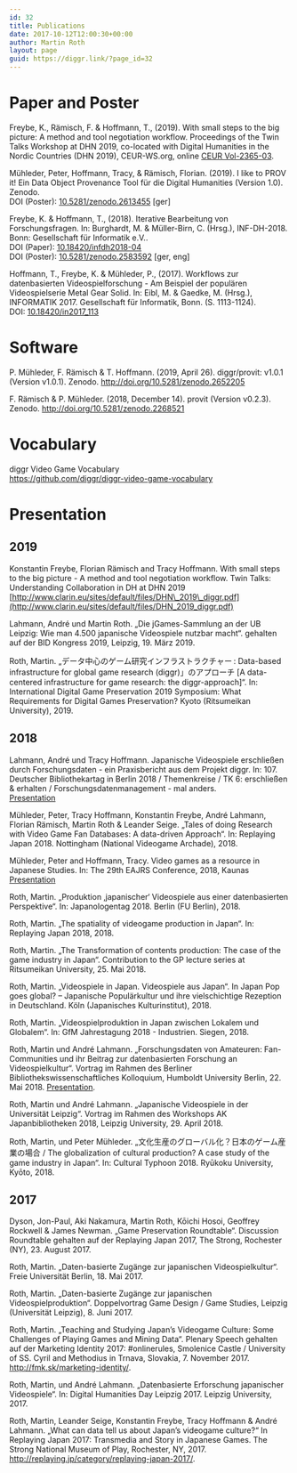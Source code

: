 ```yaml
---
id: 32
title: Publications
date: 2017-10-12T12:00:30+00:00
author: Martin Roth
layout: page
guid: https://diggr.link/?page_id=32
---
```

# Paper and Poster 

<span class="mci-citation"><span class="mci-citation-author">Freybe, K., Rämisch, F. & Hoffmann, T., </span><span class="mci-citation-year">(2019). </span><span class="mci-citation-title">With small steps to the big picture: A method and tool negotiation workflow.</span>
   <span class="mci-citation-conftitle">Proceedings of the Twin Talks Workshop at DHN 2019, co-located with Digital Humanities in the Nordic Countries (DHN 2019)</span>,
   CEUR-WS.org, online [CEUR Vol-2365-03](http://ceur-ws.org/Vol-2365/03-TwinTalks-DHN2019_paper_3.pdf).

<div id="citation_CHICAGO" class="tab-pane active">
  <p>
    Mühleder, Peter, Hoffmann, Tracy, & Rämisch, Florian. (2019). I like to PROV it! Ein Data Object Provenance Tool für die Digital Humanities (Version 1.0). Zenodo.<br /> DOI (Poster): <a href="http://doi.org/10.5281/zenodo.2613455">10.5281/zenodo.2613455</a> [ger]
  </p>
</div>

<span class="mci-citation"><span class="mci-citation-author">Freybe, K. & Hoffmann, T., </span><span class="mci-citation-year"> (2018). </span><span class="mci-citation-title">Iterative Bearbeitung von Forschungsfragen. </span><span class="mci-citation-editor"> In: Burghardt, M. & Müller-Birn, C. (Hrsg.), </span><span class="mci-citation-conftitle">INF-DH-2018. </span><span class="mci-citation-pubplace">Bonn: </span><span class="mci-citation-publisher">Gesellschaft für Informatik e.V..</span></span>  
DOI (Paper): [10.18420/infdh2018-04](https://doi.org/10.18420/infdh2018-04)  
DOI (Poster): [10.5281/zenodo.2583592](http://doi.org/10.5281/zenodo.2583592) [ger, eng]

<span class="mci-citation"><span class="mci-citation-author">Hoffmann, T., Freybe, K. & Mühleder, P., </span><span class="mci-citation-year"> (2017). </span><span class="mci-citation-title">Workflows zur datenbasierten Videospielforschung - Am Beispiel der populären Videospielserie Metal Gear Solid. </span><span class="mci-citation-editor"> In: Eibl, M. & Gaedke, M. (Hrsg.), </span><span class="mci-citation-conftitle">INFORMATIK 2017. </span><span class="mci-citation-publisher">Gesellschaft für Informatik, Bonn. </span><span class="mci-citation-publisher"> (S. 1113-1124). </span></span>  
<span class="bold">DOI: </span><span class="mci_abstract"><a href="https://doi.org/10.18420/in2017_113">10.18420/in2017_113 </a></span>

# Software

<span class="ng-binding">P. Mühleder, F. Rämisch & T. Hoffmann. (2019, April 26). diggr/provit: v1.0.1 (Version v1.0.1). Zenodo. <a href="http://doi.org/10.5281/zenodo.2652205">http://doi.org/10.5281/zenodo.2652205</a></span>

<span class="ng-binding">F. Rämisch & P. Mühleder. (2018, December 14). provit (Version v0.2.3). Zenodo. <a href="http://doi.org/10.5281/zenodo.2268521">http://doi.org/10.5281/zenodo.2268521</a></span>

# Vocabulary

diggr Video Game Vocabulary  
<https://github.com/diggr/diggr-video-game-vocabulary>

# Presentation 

## 2019

Konstantin Freybe, Florian Rämisch and Tracy Hoffmann. With small steps to the big picture - A method and tool negotiation workflow. Twin Talks: Understanding Collaboration in DH at DHN 2019  
[http://www.clarin.eu/sites/default/files/DHN\_2019\_diggr.pdf](http://www.clarin.eu/sites/default/files/DHN_2019_diggr.pdf)

Lahmann, André und Martin Roth. „Die jGames-Sammlung an der UB Leipzig: Wie man 4.500 japanische Videospiele nutzbar macht“. gehalten auf der BID Kongress 2019, Leipzig, 19. März 2019.

Roth, Martin. „データ中心のゲーム研究インフラストラクチャー : Data-based infrastructure for global game research (diggr)」のアプローチ [A data-centered infrastructure for game research: the diggr-approach]“. In: International Digital Game Preservation 2019  Symposium: What Requirements for Digital Games Preservation? Kyoto (Ritsumeikan University), 2019.

## 2018

Lahmann, André und Tracy Hoffmann. Japanische Videospiele erschließen durch Forschungsdaten - ein Praxisbericht aus dem Projekt diggr. In: 107. Deutscher Bibliothekartag in Berlin 2018 / Themenkreise / TK 6: erschließen & erhalten / Forschungsdatenmanagement - mal anders.  
[Presentation](https://opus4.kobv.de/opus4-bib-info/files/3619/Bibtag18-Praxisbericht_diggr.pdf)

Mühleder, Peter, Tracy Hoffmann, Konstantin Freybe, André Lahmann, Florian Rämisch, Martin Roth & Leander Seige. „Tales of doing Research with Video Game Fan Databases: A data-driven Approach“. In: Replaying Japan 2018. Nottingham (National Videogame Archade), 2018.

Mühleder, Peter and Hoffmann, Tracy. Video games as a resource in Japanese Studies. In: The 29th EAJRS Conference, 2018, Kaunas  
[Presentation](https://www.eajrs.net/files/happyo/muhleder_peter_18.pdf)

Roth, Martin. „Produktion ‚japanischer‘ Videospiele aus einer datenbasierten Perspektive“. In: Japanologentag 2018. Berlin (FU Berlin), 2018.

Roth, Martin. „The spatiality of videogame production in Japan“. In: Replaying Japan 2018, 2018.

Roth, Martin. „The Transformation of contents production: The case of the game industry in Japan“. Contribution to the GP lecture series at Ritsumeikan University, 25. Mai 2018.

Roth, Martin. „Videospiele in Japan. Videospiele aus Japan“. In Japan Pop goes global? – Japanische Populärkultur und ihre vielschichtige Rezeption in Deutschland. Köln (Japanisches Kulturinstitut), 2018.

Roth, Martin. „Videospielproduktion in Japan zwischen Lokalem und Globalem“. In: GfM Jahrestagung 2018 - Industrien. Siegen, 2018.

Roth, Martin und André Lahmann. „Forschungsdaten von Amateuren: Fan-Communities und ihr Beitrag zur datenbasierten Forschung an Videospielkultur“. Vortrag im Rahmen des Berliner Bibliothekswissenschaftliches Kolloquium, Humboldt University Berlin, 22. Mai 2018. [Presentation](https://www.ibi.hu-berlin.de/de/bbk/bbkss18).

Roth, Martin und André Lahmann. „Japanische Videospiele in der Universität Leipzig“. Vortrag im Rahmen des Workshops AK Japanbibliotheken 2018, Leipzig University, 29. April 2018.

Roth, Martin, und Peter Mühleder. „文化生産のグローバル化？日本のゲーム産業の場合 / The globalization of cultural production? A case study of the game industry in Japan“. In: Cultural Typhoon 2018. Ryūkoku University, Kyōto, 2018.

## 2017

Dyson, Jon-Paul, Aki Nakamura, Martin Roth, Kōichi Hosoi, Geoffrey Rockwell & James Newman. „Game Preservation Roundtable“. Discussion Roundtable gehalten auf der Replaying Japan 2017, The Strong, Rochester (NY), 23. August 2017.

Roth, Martin. „Daten-basierte Zugänge zur japanischen Videospielkultur“. Freie Universität Berlin, 18. Mai 2017.

Roth, Martin. „Daten-basierte Zugänge zur japanischen Videospielproduktion“. Doppelvortrag Game Design / Game Studies, Leipzig (Universität Leipzig), 8. Juni 2017.

Roth, Martin. „Teaching and Studying Japan’s Videogame Culture: Some Challenges of Playing Games and Mining Data“. Plenary Speech gehalten auf der Marketing Identity 2017: #onlinerules, Smolenice Castle / University of SS. Cyril and Methodius in Trnava, Slovakia, 7. November 2017. <http://fmk.sk/marketing-identity/>.

Roth, Martin, und André Lahmann. „Datenbasierte Erforschung japanischer Videospiele“. In: Digital Humanities Day Leipzig 2017. Leipzig University, 2017.

Roth, Martin, Leander Seige, Konstantin Freybe, Tracy Hoffmann & André Lahmann. „What can data tell us about Japan’s videogame culture?“ In Replaying Japan 2017: Transmedia and Story in Japanese Games. The Strong National Museum of Play, Rochester, NY, 2017. <http://replaying.jp/category/replaying-japan-2017/>.
